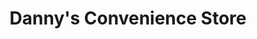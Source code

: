 ---
title: "Danny's Convenience Store"
url: /guttenberg/dannys-convenience-store/
shop: convenience
---